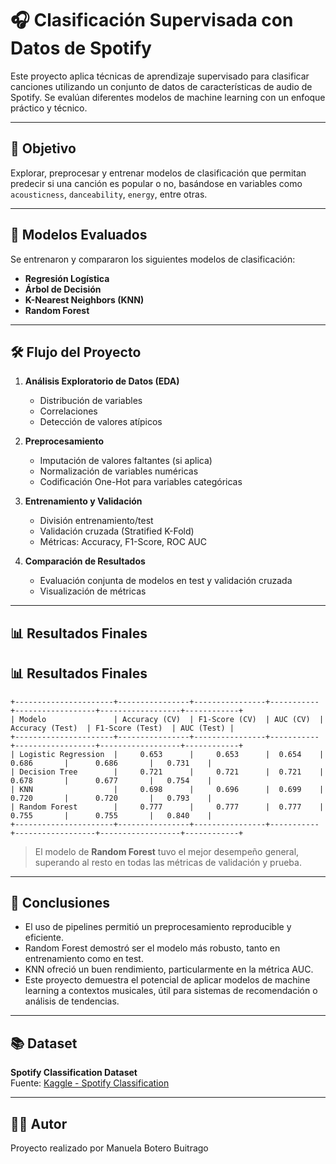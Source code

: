 # 🎧 Clasificación Supervisada con Datos de Spotify

Este proyecto aplica técnicas de aprendizaje supervisado para clasificar canciones utilizando un conjunto de datos de características de audio de Spotify. Se evalúan diferentes modelos de machine learning con un enfoque práctico y técnico.

---

## 📌 Objetivo

Explorar, preprocesar y entrenar modelos de clasificación que permitan predecir si una canción es popular o no, basándose en variables como `acousticness`, `danceability`, `energy`, entre otras.

---

## 🧠 Modelos Evaluados

Se entrenaron y compararon los siguientes modelos de clasificación:

- **Regresión Logística**
- **Árbol de Decisión**
- **K-Nearest Neighbors (KNN)**
- **Random Forest**

---

## 🛠️ Flujo del Proyecto

1. **Análisis Exploratorio de Datos (EDA)**  
   - Distribución de variables
   - Correlaciones
   - Detección de valores atípicos

2. **Preprocesamiento**  
   - Imputación de valores faltantes (si aplica)  
   - Normalización de variables numéricas  
   - Codificación One-Hot para variables categóricas

3. **Entrenamiento y Validación**  
   - División entrenamiento/test
   - Validación cruzada (Stratified K-Fold)
   - Métricas: Accuracy, F1-Score, ROC AUC

4. **Comparación de Resultados**  
   - Evaluación conjunta de modelos en test y validación cruzada
   - Visualización de métricas

---

## 📊 Resultados Finales

## 📊 Resultados Finales

```
+----------------------+----------------+----------------+-----------+------------------+------------------+------------+
| Modelo               | Accuracy (CV)  | F1-Score (CV)  | AUC (CV)  | Accuracy (Test)  | F1-Score (Test)  | AUC (Test) |
+----------------------+----------------+----------------+-----------+------------------+------------------+------------+
| Logistic Regression  |     0.653      |     0.653      |  0.654    |      0.686       |      0.686       |   0.731    |
| Decision Tree        |     0.721      |     0.721      |  0.721    |      0.678       |      0.677       |   0.754    |
| KNN                  |     0.698      |     0.696      |  0.699    |      0.720       |      0.720       |   0.793    |
| Random Forest        |     0.777      |     0.777      |  0.777    |      0.755       |      0.755       |   0.840    |
+----------------------+----------------+----------------+-----------+------------------+------------------+------------+
```
> El modelo de **Random Forest** tuvo el mejor desempeño general, superando al resto en todas las métricas de validación y prueba.

---

## 🧪 Conclusiones

- El uso de pipelines permitió un preprocesamiento reproducible y eficiente.
- Random Forest demostró ser el modelo más robusto, tanto en entrenamiento como en test.
- KNN ofreció un buen rendimiento, particularmente en la métrica AUC.
- Este proyecto demuestra el potencial de aplicar modelos de machine learning a contextos musicales, útil para sistemas de recomendación o análisis de tendencias.

---

## 📚 Dataset

**Spotify Classification Dataset**  
Fuente: [Kaggle - Spotify Classification](https://www.kaggle.com/datasets/geomack/spotifyclassification)

---

## 👩‍💻 Autor

Proyecto realizado por Manuela Botero Buitrago

